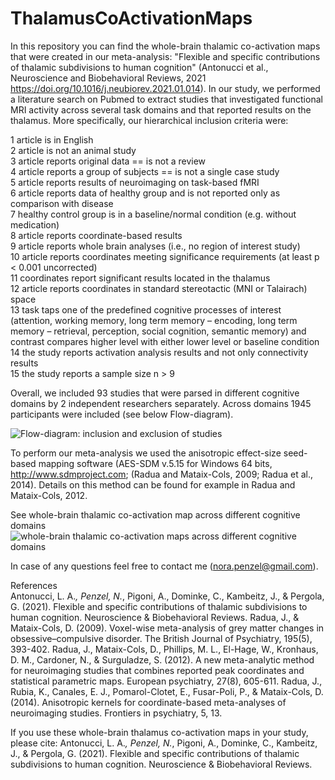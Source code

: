 # ThalamusCoActivationMaps

In this repository you can find the whole-brain thalamic co-activation maps that were created in our meta-analysis: 
"Flexible and specific contributions of thalamic subdivisions to human cognition" 
(Antonucci et al., Neuroscience and Biobehavioral Reviews, 2021 https://doi.org/10.1016/j.neubiorev.2021.01.014).
In our study, we performed a literature search on Pubmed to extract studies that investigated functional MRI activity
across several task domains and that reported results on the thalamus.
More specifically, our hierarchical inclusion criteria were:

1 article is in English <br />
2 article is not an animal study <br />
3 article reports original data == is not a review <br />
4 article reports a group of subjects == is not a single case study <br />
5 article reports results of neuroimaging on task-based fMRI <br />
6 article reports data of healthy group and is not reported only as comparison with disease<br />
7 healthy control group is in a baseline/normal condition (e.g. without medication)<br />
8 article reports coordinate-based results<br />
9 article reports whole brain analyses (i.e., no region of interest study)<br />
10 article reports coordinates meeting significance requirements (at least p < 0.001 uncorrected)<br />
11 coordinates report significant results located in the thalamus<br />
12 article reports coordinates in standard stereotactic (MNI or Talairach) space<br />
13 task taps one of the predefined cognitive processes of interest <br />
   (attention, working memory, long term memory – encoding, long term memory – retrieval, perception, social cognition, semantic memory) and contrast compares higher level with either lower level or baseline condition<br />
14 the study reports activation analysis results and not only connectivity results<br />
15 the study reports a sample size n > 9<br />

Overall, we included 93 studies that were parsed in different cognitive domains by 2 independent researchers separately.
Across domains 1945 participants were included (see below Flow-diagram). 

![Flow-diagram: inclusion and exclusion of studies](https://user-images.githubusercontent.com/52745263/142046194-3e43ec63-1286-445d-b5a9-cdcf4faf6eb6.png)


To perform our meta-analysis we used the anisotropic effect-size seed-based mapping software 
(AES-SDM v.5.15 for Windows 64 bits, http://www.sdmproject.com; (Radua and Mataix-Cols, 2009; Radua et al., 2014). 
Details on this method can be found for example in Radua and Mataix-Cols, 2012.

See whole-brain thalamic co-activation map across different cognitive domains<br />
![whole-brain thalamic co-activation maps across different cognitive domains](https://user-images.githubusercontent.com/52745263/142046361-d2586893-b710-41c6-9b4b-1b541384d727.png)<br />


In case of any questions feel free to contact me (nora.penzel@gmail.com). 


References<br />
Antonucci, L. A.*, Penzel, N.*, Pigoni, A., Dominke, C., Kambeitz, J., & Pergola, G. (2021). Flexible and specific contributions of thalamic subdivisions to human cognition. Neuroscience & Biobehavioral Reviews.
Radua, J., & Mataix-Cols, D. (2009). Voxel-wise meta-analysis of grey matter changes in obsessive–compulsive disorder. The British Journal of Psychiatry, 195(5), 393-402.
Radua, J., Mataix-Cols, D., Phillips, M. L., El-Hage, W., Kronhaus, D. M., Cardoner, N., & Surguladze, S. (2012). A new meta-analytic method for neuroimaging studies that combines reported peak coordinates and statistical parametric maps. European psychiatry, 27(8), 605-611.
Radua, J., Rubia, K., Canales, E. J., Pomarol-Clotet, E., Fusar-Poli, P., & Mataix-Cols, D. (2014). Anisotropic kernels for coordinate-based meta-analyses of neuroimaging studies. Frontiers in psychiatry, 5, 13.

If you use these whole-brain thalamus co-activation maps in your study, please cite:
Antonucci, L. A.*, Penzel, N.*, Pigoni, A., Dominke, C., Kambeitz, J., & Pergola, G. (2021). Flexible and specific contributions of thalamic subdivisions to human cognition. Neuroscience & Biobehavioral Reviews.

